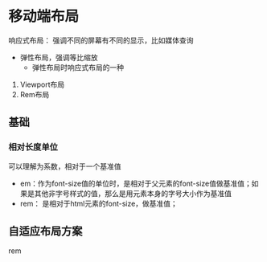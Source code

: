 # 移动端布局

响应式布局： 强调不同的屏幕有不同的显示，比如媒体查询

+ 弹性布局，强调等比缩放
  + 弹性布局时响应式布局的一种

1. Viewport布局
2. Rem布局

## 基础

### 相对长度单位

可以理解为系数，相对于一个基准值

+ em：作为font-size值的单位时，是相对于父元素的font-size值做基准值；如果是其他非字号样式的值，那么是用元素本身的字号大小作为基准值
+ rem： 是相对于html元素的font-size，做基准值；

## 自适应布局方案

rem
